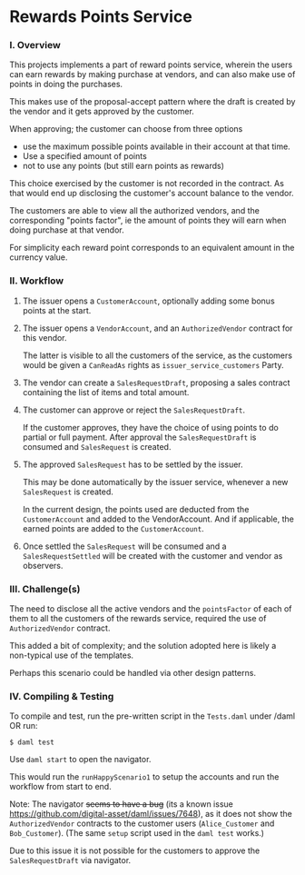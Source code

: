 # Rewards Points Service

### I. Overview 

This projects implements a part of reward points service, wherein the users can earn rewards by making purchase at vendors, and can also make use of points in doing the purchases.

This makes use of the proposal-accept pattern where the draft is created by the vendor and it gets approved by the customer.

When approving; the customer can choose from three options
* use the maximum possible points available in their account at that time.
* Use a specified amount of points
* not to use any points (but still earn points as rewards)

This choice exercised by the customer is not recorded in the contract. As that would end up disclosing the customer's account balance to the vendor.

The customers are able to view all the authorized vendors, and the corresponding "points factor", ie the amount of points they will earn when doing purchase at that vendor.

For simplicity each reward point corresponds to an equivalent amount in the currency value.

### II. Workflow

1. The issuer opens a `CustomerAccount`, optionally adding some bonus points at the start.

2. The issuer opens a `VendorAccount`, and an `AuthorizedVendor` contract for this vendor.

   The latter is visible to all the customers of the service, as the customers would be given a `CanReadAs` rights as `issuer_service_customers` Party.

3. The vendor can create a `SalesRequestDraft`, proposing a sales contract containing the list of items and total amount.

4. The customer can approve or reject the `SalesRequestDraft`.

   If the customer approves, they have the choice of using points to do partial or full payment.
   After approval the `SalesRequestDraft` is consumed and `SalesRequest` is created.

5. The approved `SalesRequest` has to be settled by the issuer.

   This may be done automatically by the issuer service, whenever a new `SalesRequest` is created.
   
   In the current design, the points used are deducted from the `CustomerAccount` and added to the VendorAccount. And if applicable, the earned points are added to the `CustomerAccount`.
   
6. Once settled the `SalesRequest` will be consumed and a `SalesRequestSettled` will be created with the customer and vendor as observers.

### III. Challenge(s)

The need to disclose all the active vendors and the `pointsFactor` of each of them to all the customers of the rewards service, required the use of `AuthorizedVendor` contract.

This added a bit of complexity; and the solution adopted here is likely a non-typical use of the templates.

Perhaps this scenario could be handled via other design patterns.


### IV. Compiling & Testing

To compile and test, run the pre-written script in the `Tests.daml` under /daml OR run:
```
$ daml test
```

Use `daml start` to open the navigator.

This would run the `runHappyScenario1` to setup the accounts and run the workflow from start to end.

Note: The navigator ~~seems to have a bug~~ (its a known issue https://github.com/digital-asset/daml/issues/7648), as it does not show the `AuthorizedVendor` contracts to the customer users (`Alice_Customer` and `Bob_Customer`). (The same `setup` script used in the `daml test` works.)

Due to this issue it is not possible for the customers to approve the `SalesRequestDraft` via navigator.
